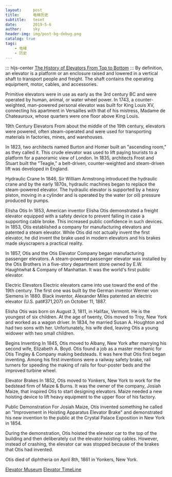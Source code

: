 ```yaml
---
layout:     post
title:      电梯历史
subtitle:   teset
date:       2019-5-6
author:     sky
header-img: img/post-bg-debug.png
catalog: true
tags:
    - 电梯 
    - 历史
---
```

::: hljs-center
[The History of Elevators From Top to Bottom](https://www.thoughtco.com/history-of-the-elevator-1991600)
:::
By definition, an elevator is a platform or an enclosure raised and lowered in a vertical shaft to transport people and freight. The shaft contains the operating equipment, motor, cables, and accessories.

Primitive elevators were in use as early as the 3rd century BC and were operated by human, animal, or water wheel power. In 1743, a counter-weighted, man-powered personal elevator was built for King Louis XV, connecting his apartment in Versailles with that of his mistress, Madame de Chateauroux, whose quarters were one floor above King Louis.

19th Century Elevators
From about the middle of the 19th century, elevators were powered, often steam-operated and were used for transporting materials in factories, mines, and warehouses.

In 1823, two architects named Burton and Homer built an "ascending room," as they called it. This crude elevator was used to lift paying tourists to a platform for a panoramic view of London. In 1835, architects Frost and Stuart built the "Teagle," a belt-driven, counter-weighted and steam-driven lift was developed in England.

Hydraulic Crane
In 1846, Sir William Armstrong introduced the hydraulic crane and by the early 1870s, hydraulic machines began to replace the steam-powered elevator. The hydraulic elevator is supported by a heavy piston, moving in a cylinder and is operated by the water (or oil) pressure produced by pumps.

Elisha Otis
In 1853, American inventor Elisha Otis demonstrated a freight elevator equipped with a safety device to prevent falling in case a supporting cable broke. This increased public confidence in such devices. In 1853, Otis established a company for manufacturing elevators and patented a steam elevator. While Otis did not actually invent the first elevator, he did invent the brake used in modern elevators and his brakes made skyscrapers a practical reality.

In 1857, Otis and the Otis Elevator Company began manufacturing passenger elevators. A steam-powered passenger elevator was installed by the Otis Brothers in a five-story department store owned by E.W. Haughtwhat & Company of Manhattan. It was the world's first public elevator.

Electric Elevators
Electric elevators came into use toward the end of the 19th century. The first one was built by the German inventor Werner von Siemens in 1880. Black inventor, Alexander Miles patented an electric elevator (U.S. pat#371,207) on October 11, 1887.

Elisha Otis was born on August 3, 1811, in Halifax, Vermont. He is the youngest of six children. At the age of twenty, Otis moved to Troy, New York and worked as a wagon driver. In 1834, he married Susan A. Houghton and had two sons with her. Unfortunately, his wife died, leaving Otis a young widower with two small children.

Begins Inventing
In 1845, Otis moved to Albany, New York after marrying his second wife, Elizabeth A. Boyd. Otis found a job as a master mechanic for Otis Tingley & Company making bedsteads. It was here that Otis first began inventing. Among his first inventions were a railway safety brake, rail turners for speeding the making of rails for four-poster beds and the improved turbine wheel.

Elevator Brakes
In 1852, Otis moved to Yonkers, New York to work for the bedstead firm of Maize & Burns. It was the owner of the company, Josiah Maize, that inspired Otis to start designing elevators. Maize needed a new hoisting device to lift heavy equipment to the upper floor of his factory.

Public Demonstration
For Josiah Maize, Otis invented something he called an "Improvement in Hoisting Apparatus Elevator Brake" and demonstrated his new invention to the public at the Crystal Palace Exposition in New York in 1854.

During the demonstration, Otis hoisted the elevator car to the top of the building and then deliberately cut the elevator hoisting cables. However, instead of crashing, the elevator car was stopped because of the brakes that Otis had invented.

Otis died of diphtheria on April 8th, 1861 in Yonkers, New York.

[Elevator Museum](https://theelevatormuseum.org/index.php)
[Elevator TimeLine](https://theelevatormuseum.org/timeline.php)
